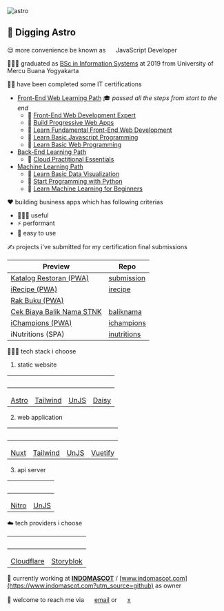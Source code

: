 <img src="https://cdn.svgporn.com/logos/astro.svg" alt="astro" style="margin: 0 auto; text-align: center;" />
<h2>🚀 Digging Astro</h2>

😌 more convenience be known as <img height="16px" src="https://api.iconify.design/skill-icons:javascript.svg">  JavaScript Developer

👨🏻‍🎓 graduated as [BSc in Information Systems](https://pddikti.kemdikbud.go.id/data_mahasiswa/QTEyRDFBODctRTA3RC00MDJGLUI3M0YtNzUxNTEzQTREQkY3) at 2019 from University of Mercu Buana Yogyakarta

🧑‍💻 have been completed some IT certifications
- [Front-End Web Learning Path](https://www.dicoding.com/learningpaths/22) 🎓 *passed all the steps from start to the end*
  - 📄 [Front-End Web Development Expert](https://www.dicoding.com/certificates/MEPJVN0G4P3V)
  - 📄 [Build Progressive Web Apps](https://www.dicoding.com/certificates/GRX5G2N5YX0M) 
  - 📄 [Learn Fundamental Front-End Web Development](https://www.dicoding.com/certificates/OQLZ9LWLDP5D) 
  - 📄 [Learn Basic Javascript Programming](https://www.dicoding.com/certificates/2VX31QMVNZYQ) 
  - 📄 [Learn Basic Web Programming](https://www.dicoding.com/certificates/GRX52N37RX0M) 
- [Back-End Learning Path](https://www.dicoding.com/learningpaths/41) 
  - 📄 [Cloud Practitional Essentials](https://www.dicoding.com/certificates/07Z6L78MMPQR) 
- [Machine Learning Path](https://www.dicoding.com/learningpaths/30) 
  - 📄 [Learn Basic Data Visualization](https://www.dicoding.com/certificates/ERZRGEYRQPYV)
  - 📄 [Start Programming with Python](https://www.dicoding.com/certificates/GRX5QWQJVZ0M)
  - 📄 [Learn Machine Learning for Beginners](https://www.dicoding.com/certificates/6RPNVJKE4Z2M) 

❤️ building business apps which has following criterias
- 👨‍👩‍👧 useful
- ⚡️ performant
- 📱 easy to use

✍️ projects i've submitted for my certification final submissions

| Preview | Repo |
|--|--|
| [Katalog Restoran (PWA)](https://katalog-restoran-pwa.jamal.indomascot.com/) | [submission](https://github.com/jamaluddinrumi/jamaluddinrumi/submission) |
| [iRecipe (PWA)](https://irecipe.jamal.indomascot.com/) | [irecipe](https://github.com/jamaluddinrumi/jamaluddinrumi/irecipe) |
| [Rak Buku (PWA)](https://rakbuku.jamal.indomascot.com/) | |
| [Cek Biaya Balik Nama STNK](https://baliknama.jamal.indomascot.com/) | [baliknama](https://github.com/jamaluddinrumi/jamaluddinrumi/baliknama) |
| [iChampions (PWA)](https://ichampions.jamal.indomascot.com/) | [ichampions](https://github.com/jamaluddinrumi/jamaluddinrumi/ichampions) |
| iNutritions (SPA) | [inutritions](https://github.com/jamaluddinrumi/jamaluddinrumi/inutritions) |

👨🏻‍💻 tech stack i choose

1. static website

| &nbsp;| &nbsp;   | &nbsp;| &nbsp;|
|:-----:|:--------:|:-----:| :-----:| 
| <img height="16px" src="https://api.iconify.design/skill-icons:astro.svg" /> <br /> [Astro](https://astro.build) | <img height="16px" src="https://api.iconify.design/devicon:tailwindcss.svg" /> <br /> [Tailwind](https://tailwindcss.com/) | <img height="16px" src="https://unjs.io/assets/images/design-kit/unjs-logo-black.svg" /> <br /> [UnJS](https://unjs.io/) | <img height="16px" src="https://cdn.svgporn.com/logos/daisyUI.svg" /> <br /> [Daisy](https://daisyui.com/) | 

2. web application

| &nbsp;| &nbsp;   | &nbsp;| &nbsp;|
|:-----:|:--------:|:-----:| :-----:| 
| <img height="16px" src="https://api.iconify.design/skill-icons:nuxtjs-dark.svg" /> <br /> [Nuxt](https://nuxt.com) | <img height="16px" src="https://api.iconify.design/devicon:tailwindcss.svg" /> <br /> [Tailwind](https://tailwindcss.com) |<img height="16px" src="https://unjs.io/assets/images/design-kit/unjs-logo-black.svg" /> <br /> [UnJS](https://unjs.io/) | <img height="16px" src="https://api.iconify.design/skill-icons:vuetify-dark.svg" /> <br /> [Vuetify](https://vuetifyjs.com) | 

3. api server

| &nbsp;| &nbsp;   |
|:-----:|:--------:|
| <img height="16px" src="https://nitro.unjs.io/icon.svg" /> <br /> [Nitro](https://nitro.unjs.io) | <img height="16px" src="https://unjs.io/assets/images/design-kit/unjs-logo-black.svg" /> <br /> [UnJS](https://unjs.io/) |

☁️ tech providers i choose

| &nbsp;| &nbsp;   |
|:-----:|:--------:|
| <img height="16px" src="https://api.iconify.design/devicon:cloudflare.svg" /> <br /> [Cloudflare](https://www.cloudflare.com) | <img height="16px" src="https://cdn.svgporn.com/logos/storyblok-icon.svg" /> <br /> [Storyblok](https://www.storyblok.com) |

💼 currently working at [**INDOMASCOT**](https://www.indomascot.com/?utm_source=github) / [www.indomascot.com](https://www.indomascot.com?utm_source=github) as owner

📩 welcome to reach me via <img height="16px" src="https://api.iconify.design/material-symbols:stacked-email.svg" /> [email](mailto:jamal@indomascot.com) or <img height="16px" src="https://api.iconify.design/fa6-brands:square-x-twitter.svg" /> [x](https://twitter.com/ropangkrimbat)
